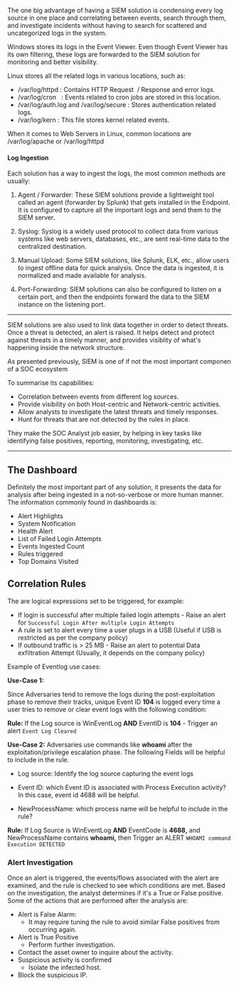 The one big advantage of having a SIEM solution is condensing every log source in one place and correlating between events, search through them, and investigate incidents without having to search for scattered and uncategorized logs in the system.

Windows stores its logs in the Event Viewer. Even though Event Viewer has its own filtering, these logs are forwarded to the SIEM solution for monitoring and better visibility.

Linux stores all the related logs in various locations, such as:
- /var/log/httpd : Contains HTTP Request  / Response and error logs.
- /var/log/cron   : Events related to cron jobs are stored in this location.
- /var/log/auth.log and /var/log/secure : Stores authentication related logs.  
- /var/log/kern : This file stores kernel related events.

When it comes to Web Servers in Linux, common locations are /var/log/apache or /var/log/httpd

#### Log Ingestion

Each solution has a way to ingest the logs, the most common methods are usually:
1) Agent / Forwarder: These SIEM solutions provide a lightweight tool called an agent (forwarder by Splunk) that gets installed in the Endpoint. It is configured to capture all the important logs and send them to the SIEM server.  

2) Syslog: Syslog is a widely used protocol to collect data from various systems like web servers, databases, etc., are sent real-time data to the centralized destination.

3) Manual Upload: Some SIEM solutions, like Splunk, ELK, etc., allow users to ingest offline data for quick analysis. Once the data is ingested, it is normalized and made available for analysis.

4) Port-Forwarding: SIEM solutions can also be configured to listen on a certain port, and then the endpoints forward the data to the SIEM instance on the listening port.


---
SIEM solutions are also used to link data together in order to detect threats. Once a threat is detected, an alert is raised. It helps detect and protect against threats in a timely manner, and provides visiblity of what's happening inside the network structure.

As presented previously, SIEM is one of if not the most important componen of a SOC ecosystem

To summarise its capabilities:

- Correlation between events from different log sources.
- Provide visibility on both Host-centric and Network-centric activities.
- Allow analysts to investigate the latest threats and timely responses.
- Hunt for threats that are not detected by the rules in place.

They make the SOC Analyst job easier, by helping in key tasks like identifying false positives, reporting, monitoring, investigating, etc.

---

## The Dashboard

Definitely the most important part of any solution, it presents the data for analysis after being ingested in a not-so-verbose or more human manner.
The information commonly found in dashboards is:
- Alert Highlights
- System Notification
- Health Alert
- List of Failed Login Attempts
- Events Ingested Count
- Rules triggered
- Top Domains Visited

## Correlation Rules
The are logical expressions set to be triggered, for example:
- If login is successful after multiple failed login attempts - Raise an alert for `Successful Login After multiple Login Attempts`
- A rule is set to alert every time a user plugs in a USB (Useful if USB is restricted as per the company policy)
- If outbound traffic is > 25 MB - Raise an alert to potential Data exfiltration Attempt (Usually, it depends on the company policy)

Example of Eventlog use cases:

**Use-Case 1:**

Since Adversaries tend to remove the logs during the post-exploitation phase to remove their tracks, unique Event ID **104** is logged every time a user tries to remove or clear event logs with the following condition:

**Rule:** If the Log source is WinEventLog **AND** EventID is **104** - Trigger an alert `Event Log Cleared`

**Use-Case 2:** Adversaries use commands like **whoami** after the exploitation/privilege escalation phase. The following Fields will be helpful to include in the rule.

- Log source: Identify the log source capturing the event logs  

- Event ID: which Event ID is associated with Process Execution activity? In this case, event id 4688 will be helpful. 

- NewProcessName: which process name will be helpful to include in the rule?  

**Rule:** If Log Source is WinEventLog **AND** EventCode is **4688,** and NewProcessName contains **whoami,** then Trigger an ALERT `WHOAMI command Execution DETECTED`

### Alert Investigation

Once an alert is triggered, the events/flows associated with the alert are examined, and the rule is checked to see which conditions are met. Based on the investigation, the analyst determines if it's a True or False positive. Some of the actions that are performed after the analysis are:

- Alert is False Alarm:
	- It may require tuning the rule to avoid similar False positives from occurring again.  
- Alert is True Positive
	- Perform further investigation.  
- Contact the asset owner to inquire about the activity.
- Suspicious activity is confirmed
	- Isolate the infected host.
- Block the suspicious IP.